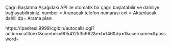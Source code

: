 Çağrı Başlatma
Aşağıdaki API ile otomatik bir çağrı başlatabilir ve dahiliye bağlayabilirsiniz.
number = Aranacak telefon numarası
ext = Aktarılacak dahili
dp= Arama planı

https://ipadresi:9999/cgibin/autocalls.cgi?action=calltoext&number=905412535962&ext=146&dp=1&username=&password=

